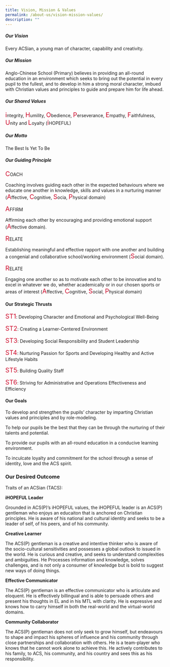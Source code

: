 ```yaml
---
title: Vision, Mission & Values
permalink: /about-us/vision-mission-values/
description: ""
---
```

##### **Our Vision**

Every ACSian, a young man of character, capability and creativity.

##### **Our Mission**

Anglo-Chinese School (Primary) believes in providing an all-round education in an environment which
seeks to bring out the potential in every pupil to the fullest, and to develop in him a strong moral
character, imbued with Christian values and principles to guide and prepare him for life ahead.

##### **Our Shared Values**

<style>
    .highlight {
      color: #CE0E2D;
      font-size:24px
    }
  </style>
<span class="highlight">i</span>ntegrity, <span class="highlight">H</span>umility, <span class="highlight">O</span>bedience, <span class="highlight">P</span>erseverance, <span class="highlight">E</span>mpathy, <span class="highlight">F</span>aithfulness, <span class="highlight">U</span>nity and <span class="highlight">L</span>oyalty (<span class="highlight">i</span>HOPEFUL)

 
##### **Our Motto**

The Best Is Yet To Be

##### **Our Guiding Principle**

<span class="highlight">C</span>OACH

Coaching involves guiding each other in the expected behaviours where we educate one another in
knowledge, skills and values in a nurturing manner <style>
    .highlight {
      color: #CE0E2D;
      font-size:20px
    }
  </style>(<span class="highlight">A</span>ffective, <span class="highlight">C</span>ognitive, <span class="highlight">S</span>ocia, <span class="highlight">P</span>hysical domain)

<span class="highlight">A</span>FFIRM

Affirming each other by encouraging and providing emotional support <style>    .highlight {
      color: #CE0E2D;
      font-size:20px
    }
  </style>(<span class="highlight">A</span>ffective domain).

<span class="highlight">R</span>ELATE

Establishing meaningful and effective rapport with one another and building a congenial and collaborative
school/working environment <style>    .highlight {
      color: #CE0E2D;
      font-size:20px
    }
  </style>(<span class="highlight">S</span>ocial domain).

<span class="highlight">R</span>ELATE




Engaging one another so as to motivate each other to be innovative and to excel in whatever we do,
whether academically or in our chosen sports or areas of interest <style>
    .highlight {
      color: #CE0E2D;
      font-size:20px
    }
  </style>(<span class="highlight">A</span>ffective, <span class="highlight">C</span>ognitive, <span class="highlight">S</span>ocial, <span class="highlight">P</span>hysical domain)






#### **Our Strategic Thrusts**

<span class="highlight">ST1</span>: Developing Character and Emotional and Psychological Well-Being

<span class="highlight">ST2</span>: Creating a Learner-Centered Environment

<span class="highlight">ST3</span>: Developing Social Responsibility and Student Leadership

<span class="highlight">ST4</span>: Nurturing Passion for Sports and Developing Healthy and Active Lifestyle Habits

<span class="highlight">ST5</span>: Building Quality Staff

<span class="highlight">ST6</span>: Striving for Administrative and Operations Effectiveness and Efficiency

#### **Our Goals**

To develop and strengthen the pupils’ character by imparting Christian values and principles and by role-modeling.

To help our pupils be the best that they can be through the nurturing of their talents and potential.

To provide our pupils with an all-round education in a conducive learning environment.

To inculcate loyalty and commitment for the school through a sense of identity, love and the ACS spirit.

### **Our Desired Outcome**

Traits of an ACSian (TACS):

**iHOPEFUL Leader**

Grounded in ACS(P)’s iHOPEFUL values, the iHOPEFUL leader is an ACS(P) gentleman who enjoys an
educaiton that is anchored on Christian principles. He is aware of his national and cultural identity and
seeks to be a leader of self, of his peers, and of his community.

**Creative Learner**

The ACS(P) gentleman is a creative and intentive thinker who is aware of the socio-cultural sensitivities and possesses a global outlook to issued in the world. He is curious and creative, and seeks to understand complexities and ambiguities. He Processes information and knowledge, solves challenges, and is not only a consumer of knowledge but is bold to suggest new ways of doing things.

**Effective Communicator**

The ACS(P) gentleman is an effective communicator who is articulate and eloquent. He is effectively billingual and is able to persuade others and present his thoughts in EL and in his MTL with clarity. He is expressive and knows how to carry himself in both the real-world and the virtual-world domains.

**Community Collaborator**

The ACS(P) gentleman does not only seek to grow himself, but endeavours to shape and impact his spheres of influence and his community through close partnerships and collaboration with others. He is a team-player who knows that he cannot work alone to achieve this. He actively contributes to his family, to ACS, his community, and his country and sees this as his responsibility.